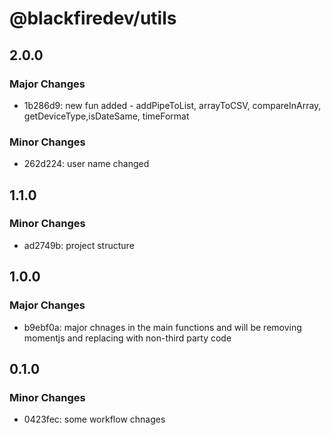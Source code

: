 # @blackfiredev/utils

## 2.0.0

### Major Changes

- 1b286d9: new fun added - addPipeToList, arrayToCSV, compareInArray, getDeviceType,isDateSame, timeFormat

### Minor Changes

- 262d224: user name changed

## 1.1.0

### Minor Changes

- ad2749b: project structure

## 1.0.0

### Major Changes

- b9ebf0a: major chnages in the main functions and will be removing momentjs and replacing with non-third party code

## 0.1.0

### Minor Changes

- 0423fec: some workflow chnages
